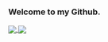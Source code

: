 ### Welcome to my Github.

<a href="https://github.com/anuraghazra/github-readme-stats">
  <img align="center" src="https://github-readme-stats-git-master-xtrcode.vercel.app/api?username=xtrcode&count_private=true&show_icons=true&show=prs_merged,prs_merged_percentage&theme=transparent" />
</a>
<a href="https://github.com/anuraghazra/github-readme-stats">
  <img align="center" src="https://github-readme-stats-git-master-xtrcode.vercel.app/api/top-langs/?username=xtrcode&count_private=true&exclude_repo=passmark-scraper,xtrcode-old,stuff,spos,fileupload,musterl-sungen-ulli-kehrle,psp2018,bitbot,blog,xnet,landing-vf.com,byob,bucket-stream&theme=transparent" />
</a>
